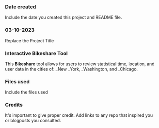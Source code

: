 ### Date created
Include the date you created this project and README file.

### 03-10-2023
Replace the Project Title

### Interactive Bikeshare Tool
This **Bikeshare** tool allows for users to review statistical time, location, and user data in the cities of: _New _York, _Washington, and _Chicago.

### Files used
Include the files used

### Credits
It's important to give proper credit. Add links to any repo that inspired you or blogposts you consulted.

